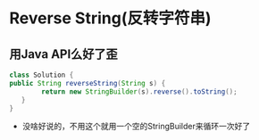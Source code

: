 # Reverse String(反转字符串)

## 用Java API么好了歪
```java
class Solution {
public String reverseString(String s) {
        return new StringBuilder(s).reverse().toString();
   }
}
```
* 没啥好说的，不用这个就用一个空的StringBuilder来循环一次好了
